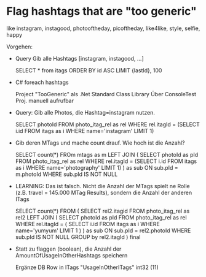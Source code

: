 # Flag hashtags that are "too generic"

like instagram, instagood, photooftheday, picoftheday, like4like, style, selfie, happy


Vorgehen:
- Query Gib alle Hashtags [instagram, instagood, ...]

	SELECT * from itags ORDER BY id ASC LIMIT {lastId}, 100 

- C# foreach hashtags

	Project "TooGeneric" als .Net Standard Class Library
	Über ConsoleTest Proj. manuell aufrufbar

- Query: Gib alle Photos, die Hashtag=instagram nutzen.

	SELECT photoId
	FROM photo_itag_rel as rel
	WHERE rel.itagId =
	(SELECT i.id FROM itags as i WHERE name='instagram' LIMIT 1)
	
- Gib deren MTags und mache count drauf. Wie hoch ist die Anzahl?

	SELECT count(*)
	FROm mtags as m
	LEFT JOIN 
	(
		SELECT photoId as pId
		FROM photo_itag_rel as rel
		WHERE rel.itagId =
		(SELECT i.id FROM itags as i WHERE name='photography' LIMIT 1)
	) as sub ON sub.pId = m.photoId
	WHERE sub.pId IS NOT NULL
	
- LEARNING: Das ist falsch. Nicht die Anzahl der MTags spielt ne Rolle (z.B. travel = 145.000 MTag Results), sondern die Anzahl der anderen ITags

	SELECT count(*)
	FROM
	(
		SELECT rel2.itagid 
		FROM photo_itag_rel as rel2
		LEFT JOIN 
		(
			SELECT photoId as pId
			FROM photo_itag_rel as rel
			WHERE rel.itagId =
			(
				SELECT i.id FROM itags as i WHERE name='yumyum' LIMIT 1
			)
		) as sub ON sub.pId = rel2.photoId
		WHERE sub.pId IS NOT NULL
		GROUP by rel2.itagId
	) final

- Statt zu flaggen (boolean), die Anzahl der AmountOfUsageInOtherHashtags speichern

	Ergänze DB Row in ITags "UsageInOtherITags" int32 (11)
